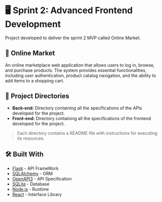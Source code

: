# 🖥️ **Sprint 2: Advanced Frontend Development**

Project developed to deliver the sprint 2 MVP called Online Market.

## 🛒 Online Market

An online marketplace web application that allows users to log in, browse, and purchase products. The system provides essential functionalities, including user authentication, product catalog navigation, and the ability to add items to a shopping cart.

## 📁 Project Directories
  * **Back-end:** Directory containing all the specifications of the APIs developed for the project.
  * **Front-end:** Directory containing all the specifications of the frontend developed for the project.

> Each directory contains a README file with instructions for executing its resources.

## 🛠️ Built With
* [Flask](https://flask.palletsprojects.com/) - API FrameWork
* [SQLAlchemy](https://docs.sqlalchemy.org/en/14/) - ORM
* [OpenAPI3](https://swagger.io/specification/) - API Specification
* [SQLite](https://www.sqlite.org/index.html) - Database
* [Node.js](https://nodejs.org/en/docs) - Runtime
* [React](https://reactjs.org/) - Interface Library
